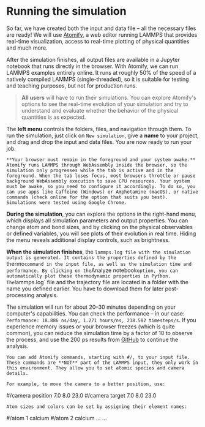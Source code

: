# Running the simulation

So far, we have created both the input and data file – all the necessary files are ready! We will use [Atomify](https://andeplane.github.io/atomify/), a web editor running LAMMPS that provides real-time visualization, access to real-time plotting of physical quantities and much more. 

After the simulation finishes, all output files are available in a Jupyter notebook that runs directly in the browser. With Atomify, we can run LAMMPS examples entirely online. It runs at roughly 50% of the speed of a natively compiled LAMMPS (single-threaded), so it is suitable for testing and teaching purposes, but not for production runs.

> **All users** will have to run their simulations. You can explore Atomify's options to see the real-time evolution of your simulation and try to understand and evaluate whether the behavior of the physical quantities is as expected.

The **left menu** controls the folders, files, and navigation through them. To run the simulation, just click on `New simulation`, give a **name** to your project, and drag and drop the input and data files. You are now ready to run your job.

```{Note}
**Your browser must remain in the foreground and your system awake.** Atomify runs LAMMPS through WebAssembly inside the browser, so the simulation only progresses while the tab is active and in the foreground. When the tab loses focus, most browsers throttle or pause background WebAssembly execution to save CPU resources. Your system must be awake, so you need to configure it accordingly. To do so, you can use apps like Caffeine (Windows) or Amphetamine (macOS), or native commands (check online for the option that suits you best). Simulations were tested using Google Chrome. 
```

**During the simulation**, you can explore the options in the right-hand menu, which displays all simulation parameters and output properties. You can change atom and bond sizes, and by clicking on the physical observables or defined variables, you will see plots of their evolution in real time. Hiding the menu reveals additional display controls, such as brightness.

**When the simulation finishes**, the `lammps.log file with the simulation output is generated. It contains the properties defined by the `thermo` command in the input file, as well as the simulation time and performance. By clicking on the `Analyze notebook` option, you can automatically plot these thermodynamic properties in Python. The `lammps.log` file and the trajectory file are located in a folder with the name you defined earlier. You have to download them for later post-processing analysis. 

The simulation will run for about 20–30 minutes depending on your computer's capabilities. You can check the performance – in our case: `Performance: 18.886 ns/day, 1.271 hours/ns, 218.582 timesteps/s`. If you experience memory issues or your browser freezes (which is quite common), you can reduce the simulation time by a factor of 10 to observe the process, and use the 200 ps results from [GitHub](https://github.com/hegoimanzano/ICASCM2025/tree/main/results) to continue the analysis.

```{Tip}
You can add Atomify commands, starting with #/, to your input file. These commands are **NOT** part of the LAMMPS input, they only work in this environment. They allow you to set atomic species and camera details.

For example, to move the camera to a better position, use:
   ```
   #/camera position 7.0 8.0 23.0
   #/camera target 7.0 8.0 23.0
   ```
 Atom sizes and colors can be set by assigning their element names:
   ```
   #/atom 1 calcium
   #/atom 2 calcium
   ...
   ...
   ```
```

